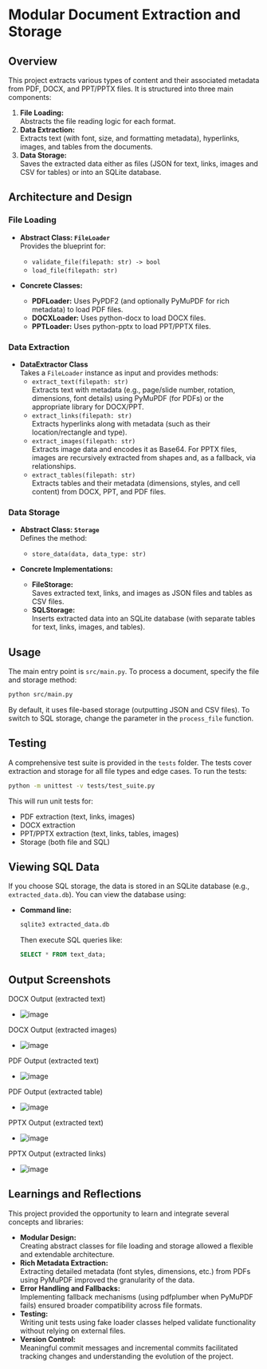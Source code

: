 # Modular Document Extraction and Storage

## Overview

This project extracts various types of content and their associated metadata from PDF, DOCX, and PPT/PPTX files. It is structured into three main components:

1. **File Loading:**  
   Abstracts the file reading logic for each format.
2. **Data Extraction:**  
   Extracts text (with font, size, and formatting metadata), hyperlinks, images, and tables from the documents.
3. **Data Storage:**  
   Saves the extracted data either as files (JSON for text, links, images and CSV for tables) or into an SQLite database.

## Architecture and Design

### File Loading

- **Abstract Class: `FileLoader`**  
  Provides the blueprint for:
  - `validate_file(filepath: str) -> bool`
  - `load_file(filepath: str)`

- **Concrete Classes:**
  - **PDFLoader:** Uses PyPDF2 (and optionally PyMuPDF for rich metadata) to load PDF files.
  - **DOCXLoader:** Uses python-docx to load DOCX files.
  - **PPTLoader:** Uses python-pptx to load PPT/PPTX files.

### Data Extraction

- **DataExtractor Class**  
  Takes a `FileLoader` instance as input and provides methods:
  - `extract_text(filepath: str)`  
    Extracts text with metadata (e.g., page/slide number, rotation, dimensions, font details) using PyMuPDF (for PDFs) or the appropriate library for DOCX/PPT.
  - `extract_links(filepath: str)`  
    Extracts hyperlinks along with metadata (such as their location/rectangle and type).
  - `extract_images(filepath: str)`  
    Extracts image data and encodes it as Base64. For PPTX files, images are recursively extracted from shapes and, as a fallback, via relationships.
  - `extract_tables(filepath: str)`  
    Extracts tables and their metadata (dimensions, styles, and cell content) from DOCX, PPT, and PDF files.

### Data Storage

- **Abstract Class: `Storage`**  
  Defines the method:
  - `store_data(data, data_type: str)`

- **Concrete Implementations:**
  - **FileStorage:**  
    Saves extracted text, links, and images as JSON files and tables as CSV files.
  - **SQLStorage:**  
    Inserts extracted data into an SQLite database (with separate tables for text, links, images, and tables).

## Usage

The main entry point is `src/main.py`. To process a document, specify the file and storage method:
```bash
python src/main.py
```
By default, it uses file-based storage (outputting JSON and CSV files). To switch to SQL storage, change the parameter in the `process_file` function.

## Testing

A comprehensive test suite is provided in the `tests` folder. The tests cover extraction and storage for all file types and edge cases. To run the tests:
```bash
python -m unittest -v tests/test_suite.py
```
This will run unit tests for:
- PDF extraction (text, links, images)
- DOCX extraction
- PPT/PPTX extraction (text, links, tables, images)
- Storage (both file and SQL)

## Viewing SQL Data

If you choose SQL storage, the data is stored in an SQLite database (e.g., `extracted_data.db`). You can view the database using:
- **Command line:**
  ```bash
  sqlite3 extracted_data.db
  ```
  Then execute SQL queries like:
  ```sql
  SELECT * FROM text_data;
  ```

## Output Screenshots

DOCX Output (extracted text)
- ![image](https://github.com/user-attachments/assets/e32be2d0-2a8a-498f-8c8f-de1e7520a257)

DOCX Output (extracted images)
- ![image](https://github.com/user-attachments/assets/5c2d3393-ec7e-4ec5-b5dd-5b722316b3dc)

PDF Output (extracted text)
- ![image](https://github.com/user-attachments/assets/572658b4-a57c-4d8b-ae1d-02eee40bbbe3)

PDF Output (extracted table)
- ![image](https://github.com/user-attachments/assets/9da2285f-e042-4f1e-8266-259544de5713)

PPTX Output (extracted text)
- ![image](https://github.com/user-attachments/assets/2480252e-50a3-4490-aa62-bc0823563155)

PPTX Output (extracted links)
- ![image](https://github.com/user-attachments/assets/e3a6670e-1219-438b-84d0-c58eaaa973cf)

## Learnings and Reflections

This project provided the opportunity to learn and integrate several concepts and libraries:
- **Modular Design:**  
  Creating abstract classes for file loading and storage allowed a flexible and extendable architecture.
- **Rich Metadata Extraction:**  
  Extracting detailed metadata (font styles, dimensions, etc.) from PDFs using PyMuPDF improved the granularity of the data.
- **Error Handling and Fallbacks:**  
  Implementing fallback mechanisms (using pdfplumber when PyMuPDF fails) ensured broader compatibility across file formats.
- **Testing:**  
  Writing unit tests using fake loader classes helped validate functionality without relying on external files.
- **Version Control:**  
  Meaningful commit messages and incremental commits facilitated tracking changes and understanding the evolution of the project.
